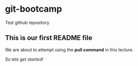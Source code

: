 # git-bootcamp
Test github repository
## This is our first README file
We are about to attempt using the **pull command** in this lecture.

*So lets get started!*
